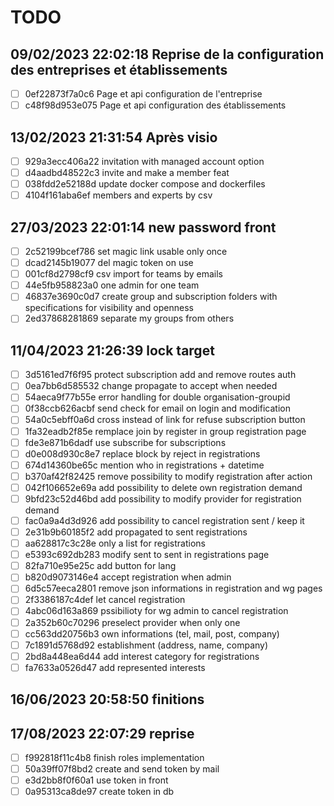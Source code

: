 # TODO
## 09/02/2023 22:02:18 Reprise de la configuration des entreprises et établissements
- [ ] 0ef22873f7a0c6 Page et api configuration de l'entreprise
- [ ] c48f98d953e075 Page et api configuration des établissements
## 13/02/2023 21:31:54 Après visio
- [ ] 929a3ecc406a22 invitation with managed account option
- [ ] d4aadbd48522c3 invite and make a member feat
- [ ] 038fdd2e52188d update docker compose and dockerfiles
- [ ] 4104f161aba6ef members and experts by csv
## 27/03/2023 22:01:14 new password front
- [ ] 2c52199bcef786 set magic link usable only once
- [ ] dcad2145b19077 del magic token on use
- [ ] 001cf8d2798cf9 csv import for teams by emails
- [ ] 44e5fb958823a0 one admin for one team
- [ ] 46837e3690c0d7 create group and subscription folders with specifications for visibility and openness
- [ ] 2ed37868281869 separate my groups from others
## 11/04/2023 21:26:39 lock target
- [ ] 3d5161ed7f6f95 protect subscription add and remove routes auth
- [ ] 0ea7bb6d585532 change propagate to accept when needed
- [ ] 54aeca9f77b55e error handling for double organisation-groupid
- [ ] 0f38ccb626acbf send check for email on login and modification
- [ ] 54a0c5ebff0a6d cross instead of link for refuse subscription button
- [ ] 1fa32eadb2f85e remplace join by register in group registration page
- [ ] fde3e871b6dadf use subscribe for subscriptions
- [ ] d0e008d930c8e7 replace block by reject in registrations
- [ ] 674d14360be65c mention who in registrations + datetime
- [ ] b370af42f82425 remove possibility to modify registration after action
- [ ] 042f106652e69a add possibility to delete own registration demand
- [ ] 9bfd23c52d46bd add possibility to modify provider for registration demand
- [ ] fac0a9a4d3d926 add possibility to cancel registration sent / keep it
- [ ] 2e31b9b60185f2 add propagated to sent registrations
- [ ] aa628817c3c28e only a list for registrations
- [ ] e5393c692db283 modify sent to sent in registrations page  
- [ ] 82fa710e95e25c add button for lang  
- [ ] b820d9073146e4 accept registration when admin  
- [ ] 6d5c57eeca2801 remove json informations in registration and wg pages  
- [ ] 2f3386187c4def let cancel registration  
- [ ] 4abc06d163a869 pssibilioty for wg admin to cancel registration  
- [ ] 2a352b60c70296 preselect provider when only one  
- [ ] cc563dd20756b3 own informations (tel, mail, post, company)  
- [ ] 7c1891d5768d92 establishment (address, name, company)  
- [ ] 2bd8a448ea6d44 add interest category for registrations  
- [ ] fa7633a0526d47 add represented interests  
## 16/06/2023 20:58:50 finitions  
## 17/08/2023 22:07:29 reprise  
- [ ] f992818f11c4b8 finish roles implementation  
- [ ] 50a39ff07f8bd2 create and send token by mail  
- [ ] e3d2bb8f0f60a1 use token in front  
- [ ] 0a95313ca8de97 create token in db  
